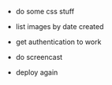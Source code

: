 * do some css stuff
* list images by date created
* get authentication to work
* do screencast

* deploy again
